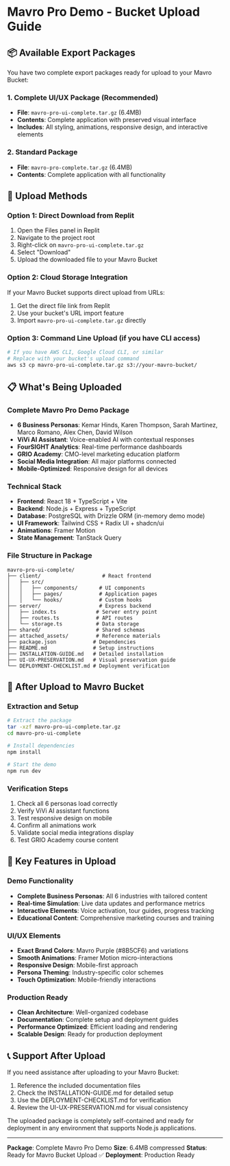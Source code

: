 # Mavro Pro Demo - Bucket Upload Guide

## 📦 Available Export Packages

You have two complete export packages ready for upload to your Mavro Bucket:

### 1. Complete UI/UX Package (Recommended)
- **File**: `mavro-pro-ui-complete.tar.gz` (6.4MB)
- **Contents**: Complete application with preserved visual interface
- **Includes**: All styling, animations, responsive design, and interactive elements

### 2. Standard Package
- **File**: `mavro-pro-complete.tar.gz` (6.4MB)
- **Contents**: Complete application with all functionality

## 🚀 Upload Methods

### Option 1: Direct Download from Replit
1. Open the Files panel in Replit
2. Navigate to the project root
3. Right-click on `mavro-pro-ui-complete.tar.gz`
4. Select "Download"
5. Upload the downloaded file to your Mavro Bucket

### Option 2: Cloud Storage Integration
If your Mavro Bucket supports direct upload from URLs:
1. Get the direct file link from Replit
2. Use your bucket's URL import feature
3. Import `mavro-pro-ui-complete.tar.gz` directly

### Option 3: Command Line Upload (if you have CLI access)
```bash
# If you have AWS CLI, Google Cloud CLI, or similar
# Replace with your bucket's upload command
aws s3 cp mavro-pro-ui-complete.tar.gz s3://your-mavro-bucket/
```

## 📋 What's Being Uploaded

### Complete Mavro Pro Demo Package
- **6 Business Personas**: Kemar Hinds, Karen Thompson, Sarah Martinez, Marco Romano, Alex Chen, David Wilson
- **ViVi AI Assistant**: Voice-enabled AI with contextual responses
- **FourSIGHT Analytics**: Real-time performance dashboards
- **GRIO Academy**: CMO-level marketing education platform
- **Social Media Integration**: All major platforms connected
- **Mobile-Optimized**: Responsive design for all devices

### Technical Stack
- **Frontend**: React 18 + TypeScript + Vite
- **Backend**: Node.js + Express + TypeScript
- **Database**: PostgreSQL with Drizzle ORM (in-memory demo mode)
- **UI Framework**: Tailwind CSS + Radix UI + shadcn/ui
- **Animations**: Framer Motion
- **State Management**: TanStack Query

### File Structure in Package
```
mavro-pro-ui-complete/
├── client/                    # React frontend
│   ├── src/
│   │   ├── components/       # UI components
│   │   ├── pages/            # Application pages
│   │   └── hooks/            # Custom hooks
├── server/                   # Express backend
│   ├── index.ts             # Server entry point
│   ├── routes.ts            # API routes
│   └── storage.ts           # Data storage
├── shared/                  # Shared schemas
├── attached_assets/         # Reference materials
├── package.json            # Dependencies
├── README.md               # Setup instructions
├── INSTALLATION-GUIDE.md   # Detailed installation
├── UI-UX-PRESERVATION.md   # Visual preservation guide
└── DEPLOYMENT-CHECKLIST.md # Deployment verification
```

## 🔧 After Upload to Mavro Bucket

### Extraction and Setup
```bash
# Extract the package
tar -xzf mavro-pro-ui-complete.tar.gz
cd mavro-pro-ui-complete

# Install dependencies
npm install

# Start the demo
npm run dev
```

### Verification Steps
1. Check all 6 personas load correctly
2. Verify ViVi AI assistant functions
3. Test responsive design on mobile
4. Confirm all animations work
5. Validate social media integrations display
6. Test GRIO Academy course content

## 🎯 Key Features in Upload

### Demo Functionality
- **Complete Business Personas**: All 6 industries with tailored content
- **Real-time Simulation**: Live data updates and performance metrics
- **Interactive Elements**: Voice activation, tour guides, progress tracking
- **Educational Content**: Comprehensive marketing courses and training

### UI/UX Elements
- **Exact Brand Colors**: Mavro Purple (#8B5CF6) and variations
- **Smooth Animations**: Framer Motion micro-interactions
- **Responsive Design**: Mobile-first approach
- **Persona Theming**: Industry-specific color schemes
- **Touch Optimization**: Mobile-friendly interactions

### Production Ready
- **Clean Architecture**: Well-organized codebase
- **Documentation**: Complete setup and deployment guides
- **Performance Optimized**: Efficient loading and rendering
- **Scalable Design**: Ready for production deployment

## 📞 Support After Upload

If you need assistance after uploading to your Mavro Bucket:
1. Reference the included documentation files
2. Check the INSTALLATION-GUIDE.md for detailed setup
3. Use the DEPLOYMENT-CHECKLIST.md for verification
4. Review the UI-UX-PRESERVATION.md for visual consistency

The uploaded package is completely self-contained and ready for deployment in any environment that supports Node.js applications.

---

**Package**: Complete Mavro Pro Demo
**Size**: 6.4MB compressed
**Status**: Ready for Mavro Bucket Upload ✅
**Deployment**: Production Ready